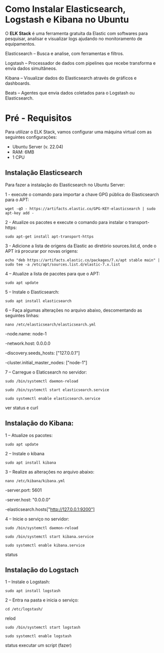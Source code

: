 # **Como Instalar Elasticsearch, Logstash e Kibana no Ubuntu**

O **ELK Stack** é uma ferramenta gratuita da Elastic com softwares para pesquisar, analisar e visualizar logs ajudando no monitoramento de equipamentos.

Elasticsearch – Busca e analise, com ferramentas e filtros.

Logstash – Processador de dados com pipelines que recebe transforma e envia dados simultâneos.

Kibana – Visualizar dados do Elasticsearch através de gráficos e dashboards.

Beats – Agentes que envia dados coletados para o Logstash ou Elasticsearch.


# Pré - Requisitos

Para utilizar o ELK Stack, vamos configurar uma máquina virtual com as seguintes configurações:
- Ubuntu Server (v. 22.04)
- RAM: 6MB
- 1 CPU


## Instalação Elasticsearch

Para fazer a instalação do Elasticsearch no Ubuntu Server:

1 - execute o comando para importar a chave GPG pública do Elasticsearch para o APT:

```
wget -qO - https://artifacts.elastic.co/GPG-KEY-elasticsearch | sudo apt-key add -
```

2 - Atualize os pacotes e execute o comando para instalar o transport-https:

```
sudo apt-get install apt-transport-https
```

3 - Adicione a lista de origens da Elastic ao diretório sources.list.d, onde o APT irá procurar por novas origens:

```
echo "deb https://artifacts.elastic.co/packages/7.x/apt stable main" | sudo tee -a /etc/apt/sources.list.d/elastic-7.x.list
```

4 – Atualize a lista de pacotes para que o APT:

```
sudo apt update
```

5 – Instale o Elasticsearch:

```
sudo apt install elasticsearch
```

6 – Faça algumas alterações no arquivo abaixo, descomentando as seguintes linhas:

```
nano /etc/elasticsearch/elasticsearch.yml
```

-node.name: node-1	

-network.host: 0.0.0.0

-discovery.seeds_hosts: ["127.0.0.1"]

-cluster.initial_master_nodes: ["node-1"]


7 – Carregue o Elaticsearch no servidor:


```
sudo /bin/systemctl daemon-reload
```
```
sudo /bin/systemctl start elasticsearch.service
```
```
sudo systemctl enable elasticsearch.service
```
ver status e curl

## Instalação do Kibana:

1 – Atualize os pacotes:

```
sudo apt update
```

2 – Instale o kibana

```
sudo apt install kibana
```

3 – Realize as alterações no arquivo abaixo:

```
nano /etc/kibana/kibana.yml
```

-server.port: 5601

-server.host: "0.0.0.0"

-elasticsearch.hosts["http://127.0.0.1:9200"]

4 – Inicie o serviço no servidor:

```
sudo /bin/systemctl daemon-reload
```
```
sudo /bin/systemctl start kibana.service
```
```
sudo systemctl enable kibana.service
```
status
## Instalação do Logstach

1 – Instale o Logstash:

```
sudo apt install logstash
```

2 – Entra na pasta e inicia o serviço:

```
cd /etc/logstash/
```
relod
```
sudo /bin/systemctl start logstash
```
```
sudo systemctl enable logstash
```
status
executar um script (fazer)

